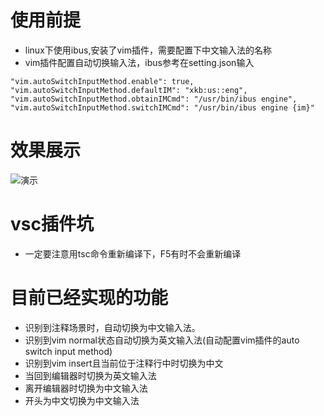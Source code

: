 # 使用前提
  - linux下使用ibus,安装了vim插件，需要配置下中文输入法的名称
  - vim插件配置自动切换输入法，ibus参考在setting.json输入
  ```
  "vim.autoSwitchInputMethod.enable": true,
"vim.autoSwitchInputMethod.defaultIM": "xkb:us::eng",
"vim.autoSwitchInputMethod.obtainIMCmd": "/usr/bin/ibus engine",
"vim.autoSwitchInputMethod.switchIMCmd": "/usr/bin/ibus engine {im}"
```  
# 效果展示
![演示](https://img-blog.csdnimg.cn/img_convert/19cb8c13608cc13b4aeb26fcb63b94b0.gif)

# vsc插件坑
  - 一定要注意用tsc命令重新编译下，F5有时不会重新编译
# 目前已经实现的功能
  - 识别到注释场景时，自动切换为中文输入法。
  - 识别到vim normal状态自动切换为英文输入法(自动配置vim插件的auto switch input method)
  - 识别到vim insert且当前位于注释行中时切换为中文
  - 当回到编辑器时切换为英文输入法
  - 离开编辑器时切换为中文输入法
  - 开头为中文切换为中文输入法
